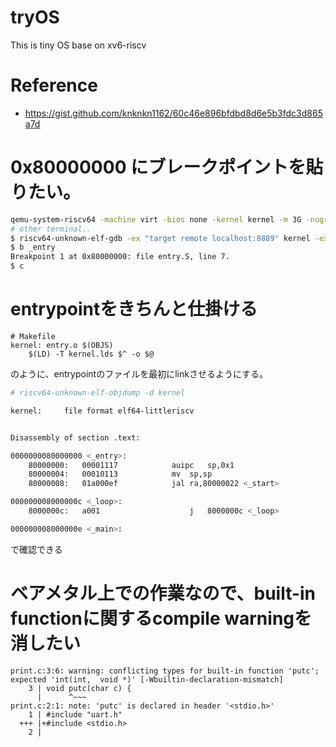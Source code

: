 # tryOS

This is tiny OS base on xv6-riscv

# Reference

+ https://gist.github.com/knknkn1162/60c46e896bfdbd8d6e5b3fdc3d865a7d

# 0x80000000 にブレークポイントを貼りたい。

```sh
qemu-system-riscv64 -machine virt -bios none -kernel kernel -m 3G -nographic -gdb tcp::8889 -S
# other terminal..
$ riscv64-unknown-elf-gdb -ex "target remote localhost:8889" kernel -ex "b _entry" -ex "c"
$ b _entry
Breakpoint 1 at 0x80000000: file entry.S, line 7.
$ c
```

# entrypointをきちんと仕掛ける

```
# Makefile
kernel: entry.o $(OBJS)
	$(LD) -T kernel.lds $^ -o $@
```

のように、entrypointのファイルを最初にlinkさせるようにする。

```sh
# riscv64-unknown-elf-objdump -d kernel

kernel:     file format elf64-littleriscv


Disassembly of section .text:

0000000080000000 <_entry>:
    80000000:	00001117          	auipc	sp,0x1
    80000004:	00010113          	mv	sp,sp
    80000008:	01a000ef          	jal	ra,80000022 <_start>

000000008000000c <_loop>:
    8000000c:	a001                	j	8000000c <_loop>

000000008000000e <_main>:
```

で確認できる

# ベアメタル上での作業なので、built-in functionに関するcompile warningを消したい

```
print.c:3:6: warning: conflicting types for built-in function 'putc'; expected 'int(int,  void *)' [-Wbuiltin-declaration-mismatch]
    3 | void putc(char c) {
      |      ^~~~
print.c:2:1: note: 'putc' is declared in header '<stdio.h>'
    1 | #include "uart.h"
  +++ |+#include <stdio.h>
    2 |
```
